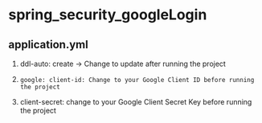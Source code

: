 # spring_security_googleLogin

## application.yml
1. ddl-auto: create -> Change to update after running the project
2. `google:
      client-id: Change to your Google Client ID before running the project`
      
3. client-secret: change to your Google Client Secret Key before running the project
